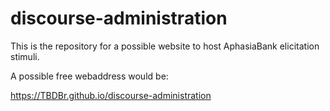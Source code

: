 
# discourse-administration

<!-- badges: start -->
<!-- badges: end -->

This is the repository for a possible website to host AphasiaBank elicitation stimuli.

A possible free webaddress would be: 

https://TBDBr.github.io/discourse-administration

